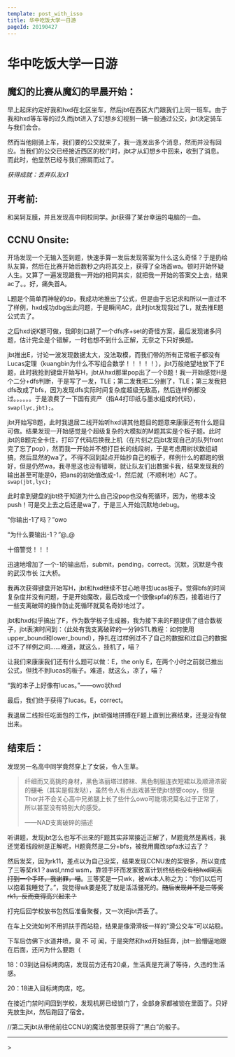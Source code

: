 ```yaml
---
template: post_with_isso
title: 华中吃饭大学一日游
pageId: 20190427
---
```


# 华中吃饭大学一日游

## 魔幻的比赛从魔幻的早晨开始：

早上起床约定好我和hxd在北区坐车，然后jbt在西区大门跟我们上同一班车。由于我和hxd等车等的过久而jbt进入了幻想乡幻视到一辆一般通过公交，jbt决定骑车与我们会合。

然而当他刚骑上车，我们要的公交就来了，我一连发出多个消息，然而并没有回应。当我们的公交已经接近西区的校门时，jbt才从幻想乡中回来，收到了消息。而此时，他显然已经与我们擦肩而过了。

*获得成就：丢弃队友x1*

## 开考前:

和吴轲互膜，并且发现高中同校同学。jbt获得了某台幸运的电脑的一血。

## CCNU Onsite:

开场发现一个无输入签到题，快速手算一发后发现答案为什么这么奇怪？于是扔给队友算，然后在比赛开始后数秒之内将其交上，获得了全场首wa。顿时开始怀疑人生。又算了一遍发现跟我一开始的相同其实，就把我一开始的答案交上去，结果ac了。。好，痛失首A。 

L题是个简单而神秘的dp，我成功地推出了公式，但是由于忘记求和所以一直过不了样例，hxd成功dbg出此问题，于是瞬间AC，此时jbt发现我过了L，就去推E题公式去了。

之后hxd说K题可做，我即刻口胡了一个dfs序+set的奇怪方案，最后发现诸多问题，估计完全是个错解，一时也想不到什么正解，无奈之下只好换题。

jbt推出E，讨论一波发现数据太大，没法取模，而我们带的所有正常板子都没有Lucas定理（kuangbin为什么不写组合数学！！！！！），jbt万般绝望地放下了E题，此时我抢到键盘开始写H，jbt从hxd那里pop出了一个B题！我一开始感觉H是个二分+dfs判断，于是写了一发，TLE；第二发我把二分删了，TLE；第三发我把dfs改成了bfs，因为发现dfs实际时间复杂度超级无敌高，然后连样例都没过。。。。。。于是浪费了一下国有资产（指A4打印纸与墨水组成的代码），`swap(lyc,jbt);`。

jbt开始写B题，此时我退居二线开始听hxd讲其他题目的题意来康康还有什么题目可做。结果发现一开始感觉是个超级复杂的大模拟的M题其实是个板子题。此时jbt的B题完全卡住，打印了代码后换我上机（在片刻之后jbt发现自己的队列front完了忘了pop），然而我一开始并不想打巨长的线段树，于是考虑用树状数组胡搞，然后显然的wa了。不得不回到起点开始抄自己的板子，样例什么的都跑的很好，但是仍然wa，我寻思这也没有错啊，就让队友们出数据卡我，结果发现我的输出甚至可能是0，把ans的初始值改成-1，然后就（不顺利地）AC了。`swap(jbt,lyc);`

此时拿到键盘的jbt终于知道为什么自己没pop也没有死循环，因为，他根本没push！可是交上去之后还是wa了，于是三人开始沉默地debug。

“你输出-1了吗？”owo

“为什么要输出-1？”@\_@

十倍警觉！！！

迅速地增加了一个-1的输出后，submit，pending，correct。沉默，沉默是今夜的武汉市长 江大桥。

我再次获得键盘开始写H，jbt和hxd继续不甘心地寻找lucas板子。觉得bfs的时间复杂度并没有问题，于是开始魔改，最后改成一个很像spfa的东西，接着进行了一些支离破碎的操作防止死循环就莫名奇妙地过了。

jbt和hxd似乎搞出了F，作为数学板子生成器，我为接下来的F题提供了组合数板子，jbt表演时间到：（此处有我支离破碎的一分钟STL教程：如何使用upper\_bound和lower\_bound），挣扎在过样例过不了自己的数据和过自己的数据过不了样例之间……难道，就这么，挂机了，喵？

让我们来康康我们还有什么题可以做：E，the only E，在两个小时之前就已推出公式，但找不到lucas的板子。难道，就这么，凉了，喵？

“我的本子上好像有lucas。”——owo状hxd

最后，我们终于获得了lucas。E，correct。

我退居二线担任吃面包的工作，jbt顽强地拼搏在F题上直到比赛结束，还是没有做出来。

## 结束后：

发现另一名高中同学竟然穿上了女装，令人生草。

> 纤细而又高挑的身材，黑色洛丽塔过膝袜、黑色制服连衣短裙以及顺滑浓密的~~腿毛~~（其实是假发哒），虽然令人有点出戏甚至使jbt想要copy，但是Thor并不会关心高中兄弟腿上长了些什么owo可能境况莫名过于正常了，所以甚至没有特别大的感受。
> 
> ——NAD支离破碎的描述

听讲题，发现jbt怎么也写不出来的F题其实非常接近正解了，M题竟然是离线，我还觉着线段树是正解呢，H题竟然是二分+bfs，被我用魔改spfa水过去了？

然后发奖，因为rk11，差点以为自己没奖，结果发现CCNU发的奖很多，所以变成了三等奖rk1？awsl,nmd wsm，靠领手环而发家致富计划终结~~也没有给hxd同志打到一个手环，我谢罪，喵~~。三等奖是一只wk，被wk本人称之为：“你们以后可以抱着我睡觉了。”，我觉得wk要是死了就是活活骚死的。~~随后发现并不是三等奖rk1，反而变得高兴起来？~~

打完后回学校放书包然后准备聚餐，又一次把jbt弄丢了。

在车上交流如何不用抓扶手而站稳，结果是像滑滑板一样的“滑公交车”可以站稳。

下车后仿佛下水道井喷，臭 不 可 闻，于是突然和hxd开始狂奔，jbt一脸懵逼地跟在后面，还问为什么要跑（

18：03到达目标烤肉店，发现前方还有20桌，生活真是充满了等待，久违的生活感。

20：18进入目标烤肉店，吃。

在接近门禁时间回到学校，发现机房已经锁门了，全部身家都被锁在里面了。只好先放生jbt，然后跑回了宿舍。

//第二天jbt从带他前往CCNU的魔法使那里获得了“黑白”的骰子。

<hr />
> <span id='poem'></span>

<div id="__comment"></div>
<script>$(function(){$.ajax('/api/poem?rnd='+Date.now()+Math.random()).done(function(data){$('#poem').text(data);});});</script>
